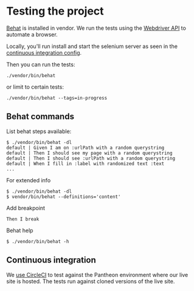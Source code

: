 # Testing the project

[Behat](http://docs.behat.org/en/v3.0/) is installed in vendor. We run the tests using the [Webdriver API](https://www.w3.org/TR/webdriver/)
to automate a browser.

Locally, you'll run install and start the selenium server as seen in the [continuous integration config](circle.yml).

Then you can run the tests:

    ./vendor/bin/behat

or limit to certain tests:

    ./vendor/bin/behat --tags=in-progress

## Behat commands

List behat steps available:

    $ ./vendor/bin/behat -dl
    default | Given I am on :urlPath with a random querystring
    default | Then I should see my page with a random querystring
    default | Then I should see :urlPath with a random querystring
    default | When I fill in :label with randomized text :text
    ...

For extended info

    $ ./vendor/bin/behat -dl
    $ vendor/bin/behat --definitions='content'

Add breakpoint

    Then I break

Behat help

    $ ./vendor/bin/behat -h

## Continuous integration

We [use CircleCI](circle.yml) to test against the Pantheon environment where our
live site is hosted. The tests run against cloned versions of the live site.

